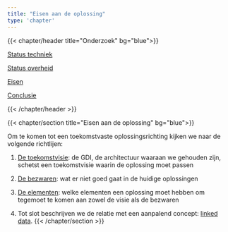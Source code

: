 ```yaml
---
title: "Eisen aan de oplossing"
type: 'chapter'
---
```


{{< chapter/header title="Onderzoek" bg="blue">}}

<div class="sub-navigation-wrapper">
<div class="utrecht-paragraph pt-1 sub-navigation-tab">
   <p>
      <a href="../status_techniek">Status techniek</a> 
   </p>
</div>
<div class="utrecht-paragraph pt-1 sub-navigation-tab">
   <p>
      <a href="../status_nl_overheid">Status overheid</a>
   </p>
</div>
<div class="sub-navigation-tab-selected utrecht-paragraph pt-1 sub-navigation-tab">
   <p>
      <a href="../eisen_aan_de_oplossing">Eisen</a>
   </p>
</div><div class="utrecht-paragraph pt-1 sub-navigation-tab">
   <p>
      <a href="../conclusie">Conclusie</a>
   </p>
</div> 
</div>

{{< /chapter/header >}}

{{< chapter/section title="Eisen aan de oplossing" bg="blue">}}

Om te komen tot een toekomstvaste oplossingsrichting kijken we naar de volgende richtlijen:
1. [De toekomstvisie](toekomstvisie): de GDI, de architectuur waaraan we gehouden zijn, schetst een toekomstvisie waarin de oplossing moet passen
2. [De bezwaren](bezwaren): wat er niet goed gaat in de huidige oplossingen
3. [De elementen](elementen): welke elementen een oplossing moet hebben om tegemoet te komen aan zowel de visie als de bezwaren

4. Tot slot beschrijven we de relatie met een aanpalend concept: [linked data](linked_data).
{{< /chapter/section >}}